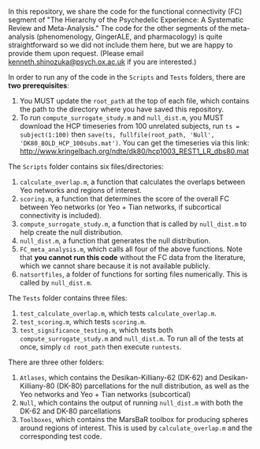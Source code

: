 In this repository, we share the code for the functional connectivity (FC) segment of "The Hierarchy of the Psychedelic Experience: A Systematic Review and Meta-Analysis." The code for the other segments of the meta-analysis (phenomenology, GingerALE, and pharmacology) is quite straightforward so we did not include them here, but we are happy to provide them upon request. (Please email kenneth.shinozuka@psych.ox.ac.uk if you are interested.)

In order to run any of the code in the `Scripts` and `Tests` folders, there are **two prerequisites**:
1. You MUST update the `root_path` at the top of each file, which contains the path to the directory where you have saved this repository.
2. To run `compute_surrogate_study.m` and `null_dist.m`, you MUST download the HCP timeseries from 100 unrelated subjects, run `ts = subject(1:100)` then `save(ts, fullfile(root_path, 'Null', 'DK80_BOLD_HCP_100subs.mat')`. You can get the timeseries via this link: http://www.kringelbach.org/ndte/dk80/hcp1003_REST1_LR_dbs80.mat

The `Scripts` folder contains six files/directories:
1. `calculate_overlap.m`, a function that calculates the overlaps between Yeo networks and regions of interest. 
2. `scoring.m`, a function that determines the score of the overall FC between Yeo networks (or Yeo + Tian networks, if subcortical connectivity is included). 
3. `compute_surrogate_study.m`, a function that is called by `null_dist.m` to help create the null distribution.
4. `null_dist.m`, a function that generates the null distribution.
5. `FC_meta_analysis.m`, which calls all four of the above functions. Note that **you cannot run this code** without the FC data from the literature, which we cannot share because it is not available publicly.
6. `natsortfiles`, a folder of functions for sorting files numerically. This is called by `null_dist.m`.

The `Tests` folder contains three files:
1. `test_calculate_overlap.m`, which tests `calculate_overlap.m`.
2. `test_scoring.m`, which tests `scoring.m`.
3. `test_significance_testing.m`, which tests both `compute_surrogate_study.m` and `null_dist.m`.
To run all of the tests at once, simply `cd root_path` then execute `runtests`.

There are three other folders: 
1. `Atlases`, which contains the Desikan-Killiany-62 (DK-62) and Desikan-Killiany-80 (DK-80) parcellations for the null distribution, as well as the Yeo networks and Yeo + Tian networks (subcortical)
2. `Null`, which contains the output of running `null_dist.m` with both the DK-62 and DK-80 parcellations
3. `Toolboxes`, which contains the MarsBaR toolbox for producing spheres around regions of interest. This is used by `calculate_overlap.m` and the corresponding test code.
